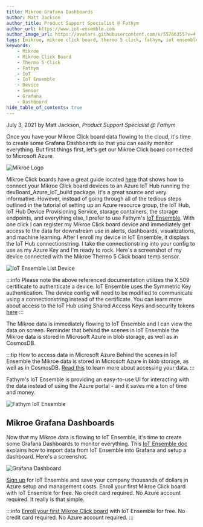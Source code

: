```yaml
---
title: Mikroe Grafana Dashboards
author: Matt Jackson
author_title: Product Support Specialist @ Fathym
author_url: https://www.iot-ensemble.com
author_image_url: https://avatars.githubusercontent.com/u/55766355?v=4
tags: [mikroe, mikroe click board, thermo 5 click, fathym, iot ensemble, devices, sensors, grafana, dashboards]
keywords:
    - Mikroe
    - Mikroe Click Board
    - Thermo 5 Click
    - Fathym
    - IoT
    - IoT Ensemble
    - Device
    - Sensor
    - Grafana
    - Dashboard
hide_table_of_contents: true
---
```


July 3, 2021 by Matt Jackson, _Product Support Specialist @ Fathym_

Once you have your Mikroe Click board data flowing to the cloud, it's time to create some Grafana Dashboards so that you can easily monitor everything. But first things first, let's get our Mikroe Click board connected to Microsoft Azure.

![Mikroe Logo](https://www.iot-ensemble.com/img/screenshots/Mikroe-blk-background-logo.png)

Mikroe Click boards have a great guide located [here](https://github.com/Azure/azure-iot-device-ecosystem/blob/master/get_started/cec1702-iot-development-kit-no-operating-system-c.md) that shows how to connect your Mikroe Click board devices to an Azure IoT Hub running the devBoard_Azure_IoT_build package.  It's a great source and very informative. However, instead of going through all of the tedious steps outlined in the tutorial of setting up an Azure resource group, the IoT Hub, IoT Hub Device Provisioning Service, storage containers, the storage endpoints, and everything else, I prefer to use Fathym's [IoT Ensemble](https://www.iot-ensemble.com). With one click I can register my Mikroe Click board device and immediately get access to the data for downstream use in alerts, dashboards, visualizations, and machine learning. After I enroll my device in IoT Ensemble, it displays the IoT Hub connectionstring. I take the connectionstring into your config to use as my Azure Key and I'm ready to rock. Here's a screenshot of my device connected with the Mikroe Thermo 5 Click board temp sensor.

![IoT Ensemble List Device](https://www.iot-ensemble.com/img/screenshots/Mikroe-Connected-Device.png)

:::info
Please note the above referenced documentation utilizes the X.509 certificate to authenticate a device.  IoT Ensemble uses the Symmetric Key authentication.  The device config will need to be modified to communicate using a connectionstring instead of the certificate.  You can learn more about access to the IoT Hub using Shared Access Keys and security tokens [here]( https://docs.microsoft.com/en-us/azure/iot-hub/iot-hub-dev-guide-sas?tabs=node)
:::

The Mikroe data is immediately flowing to IoT Ensemble and I can view the data on screen. Reminder that behind the scenes in IoT Ensemble the Mikroe data is stored in Microsoft Azure in blob storage, as well as in CosmosDB. 

:::tip How to access data in Microsoft Azure
Behind the scenes in IoT Ensemble the Mikroe data is stored in Microsoft Azure in blob storage, as well as in CosmosDB. [Read this](https://www.iot-ensemble.com/docs/getting-started/connecting-downstream) to learn more about accessing your data.
:::

Fathym's IoT Ensemble is providing an easy-to-use UI for interacting with the data instead of using the Azure portal - and it saves me a ton of time and money.

![Fathym IoT Ensemble](https://www.iot-ensemble.com/img/screenshots/Mikroe-Dashboard.png)

## Mikroe Grafana Dashboards

Now that my Mikroe data is flowing to IoT Ensemble, it's time to create some Grafana Dashboards to monitor everything. This [IoT Ensemble doc](https://www.iot-ensemble.com/docs/devs/storage/grafana) explains how to import data from IoT Ensemble into Grafana and setup a dashboard. Here's a screenshot.

![Grafana Dashboard](https://www.iot-ensemble.com/img/screenshots/Mikroe-Grafana-Dashboard.png)

[Sign up](https://www.iot-ensemble.com/dashboard) for IoT Ensemble and save your company thousands of dollars in Azure setup and management costs. Enroll your first Mikroe Click board with IoT Ensemble for free. No credit card required. No Azure account required. It really is that simple.

:::info
[Enroll your first Mikroe Click board](https://www.iot-ensemble.com/dashboard) with IoT Ensemble for free.
No credit card required.
No Azure account required.
:::